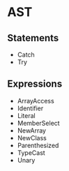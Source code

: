 AST
===

Statements
----------
- Catch
- Try

Expressions
-----------
- ArrayAccess
- Identifier
- Literal
- MemberSelect
- NewArray
- NewClass
- Parenthesized
- TypeCast
- Unary
